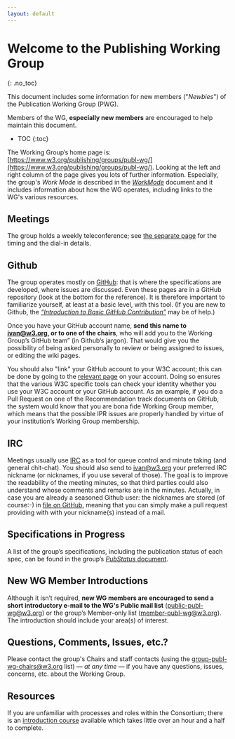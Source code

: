 ```yaml
---
layout: default
---
```

# Welcome to the Publishing Working Group
{: .no_toc}

This document includes some information for new members ("*Newbies*") of the Publication Working Group (PWG).

Members of the WG, **especially new members** are encouraged to help maintain this document.

* TOC
{:toc}

The Working Group’s home page is: [https://www.w3.org/publishing/groups/publ-wg/](https://www.w3.org/publishing/groups/publ-wg/). Looking at the left and right column of the page gives you lots of further information. Especially, the group's *Work Mode* is described in the [*WorkMode*](index) document and it includes information about how the WG operates, including links to the WG's various resources.

## Meetings

The group holds a weekly teleconference; see [the separate page](../Meetings/) for the timing and the dial-in details.

## Github

The group operates mostly on [GitHub](index#github): that is where the specifications are developed, where issues are discussed. Even these pages are in a GitHub repository (look at the bottom for the reference). It is therefore important to familiarize yourself, at least at a basic level, with this tool. (If you are new to Github, the [*“Introduction to Basic GitHub Contribution”*](https://iherman.github.io/misc-notes/docs/BasicGitHubContributionIntro) may be of help.)

Once you have your GitHub account name, **send this name to ivan@w3.org, or to one of the chairs**, who will add you to the Working Group’s GitHub team” (in Github‘s jargon). That would give you the possibility of being asked personally to review or being assigned to issues, or editing the wiki pages.

You should also "link" your GitHub account to your W3C account; this can be done by going to the [relevant page](https://www.w3.org/users/myprofile/connectedaccounts) on your account. Doing so ensures that the various W3C specific tools can check your identity whether you use your W3C account or your GitHub account. As an example, if you do a Pull Request on one of the Recommendation track documents on GitHub, the system would know that you are bona fide Working Group member, which means that the possible IPR issues are properly handled by virtue of your institution’s Working Group membership.

## IRC

Meetings usually use [IRC](index#irc) as a tool for queue control and minute taking (and general chit-chat). You should also send to ivan@w3.org your preferred IRC nickname (or nicknames, if you use several of those). The goal is to improve the readability of the meeting minutes, so that third parties could also understand whose comments and remarks are in the minutes. Actually, in case you are already a seasoned Github user: the nicknames are stored (of course:-) in [file on GitHub](https://github.com/w3c/publ-wg/blob/master/assets/nicknames.json), meaning that you can simply make a pull request providing with with your nickname(s) instead of a mail.

## Specifications in Progress

A list of the group’s specifications, including the publication status of each spec, can be found in the group’s [*PubStatus* document](https://www.w3.org/publishing/groups/publ-wg/PublStatus).

## New WG Member Introductions

Although it isn’t required, **new WG members are encouraged to send a short introductory e-mail to the WG's Public mail list** ([public-publ-wg@w3.org](https://lists.w3.org/Archives/Public/public-publ-wg/)) or the group’s Member-only list ([member-publ-wg@w3.org](https://lists.w3.org/Archives/Member/member-publ-wg/)). The introduction should include your area(s) of interest.

## Questions, Comments, Issues, etc.?

Please contact the group's Chairs and staff contacts (using the [group-publ-wg-chairs@w3.org](mailto:group-publ-wg-chairs@w3.org) list) — *at any time* — if you have any questions, issues, concerns, etc. about the Working Group.

## Resources

If you are unfamiliar with processes and roles within the Consortium; there is an [introduction course](http://lists.w3.org/Archives/Public/www-archive/2014Apr/0026.html) available which takes little over an hour and a half to complete.
